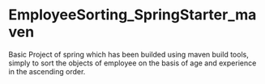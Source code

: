 # EmployeeSorting_SpringStarter_maven
Basic Project of spring which has been builded using maven build tools, simply to sort the objects of employee on the basis of age and experience in the ascending order.
